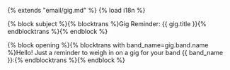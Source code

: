 {% extends "email/gig.md" %}
{% load i18n %}

{% block subject %}{% blocktrans %}Gig Reminder: {{ gig.title }}{% endblocktrans %}{% endblock %}

{% block opening %}{% blocktrans with band_name=gig.band.name %}Hello! Just a reminder to weigh in on a gig for your band {{ band_name }}:{% endblocktrans %}{% endblock %}
